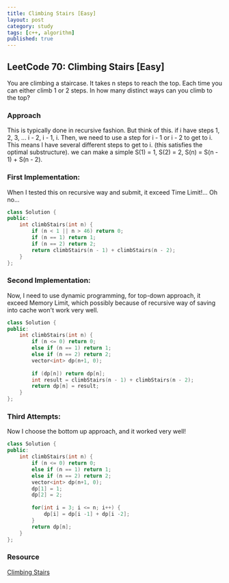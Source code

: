 ```yaml
---
title: Climbing Stairs [Easy]
layout: post
category: study
tags: [c++, algorithm]
published: true
---
```


## LeetCode 70: Climbing Stairs [Easy]
You are climbing a staircase. It takes n steps to reach the top.
Each time you can either climb 1 or 2 steps. In how many distinct ways can you climb to the top?

### Approach
This is typically done in recursive fashion. But think of this. if i have steps 1, 2, 3, ... i - 2, i - 1, i. Then, we need to use a step for i - 1 or i - 2 to get to i. This means I have several different steps to get to i. (this satisfies the optimal substructure). we can make a simple S(1) = 1, S(2) = 2, S(n) = S(n - 1) + S(n - 2).

### First Implementation:
When I tested this on recursive way and submit, it exceed Time Limit!... Oh no...
```cpp
class Solution {
public:
    int climbStairs(int n) {
        if (n < 1 || n > 46) return 0;
        if (n == 1) return 1;
        if (n == 2) return 2;
        return climbStairs(n - 1) + climbStairs(n - 2);
    }
};
```

### Second Implementation:
Now, I need to use dynamic programming, for top-down approach, it exceed Memory Limit, which possibly because of recursive way of saving into cache won't work very well.

```cpp
class Solution {
public:
    int climbStairs(int n) {
        if (n <= 0) return 0;
        else if (n == 1) return 1;
        else if (n == 2) return 2;
        vector<int> dp(n+1, 0);
        
        if (dp[n]) return dp[n];
        int result = climbStairs(n - 1) + climbStairs(n - 2);
        return dp[n] = result;
    }
};
```

### Third Attempts:
Now I choose the bottom up approach, and it worked very well! 
```cpp
class Solution {
public:
    int climbStairs(int n) {
        if (n <= 0) return 0;
        else if (n == 1) return 1;
        else if (n == 2) return 2;
        vector<int> dp(n+1, 0);
        dp[1] = 1;
        dp[2] = 2;
        
        for(int i = 3; i <= n; i++) {
            dp[i] = dp[i -1] + dp[i -2];
        }
        return dp[n];
    }
};
```

### Resource
[Climbing Stairs](https://leetcode.com/problems/climbing-stairs/)